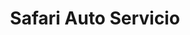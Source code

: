 ---
title: "Safari Auto Servicio"
url: /san-isidro-de-el-general/safari-auto-servicio/
shop: Autowerkstatt
---